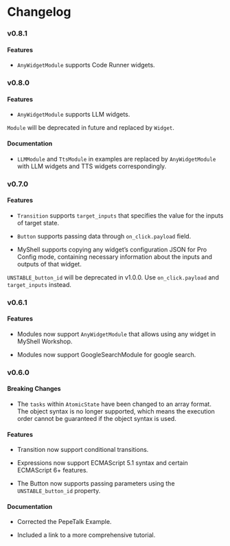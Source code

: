# Changelog

### v0.8.1

#### Features

-   `AnyWidgetModule` supports Code Runner widgets.
    

### v0.8.0

#### Features

-   `AnyWidgetModule` supports LLM widgets.
    

`Module` will be deprecated in future and replaced by `Widget`.

#### Documentation

-   `LLMModule` and `TtsModule` in examples are replaced by `AnyWidgetModule` with LLM widgets and TTS widgets correspondingly.
    

### v0.7.0

#### Features

-   `Transition` supports `target_inputs` that specifies the value for the inputs of target state.
    
-   `Button` supports passing data through `on_click.payload` field.
    
-   MyShell supports copying any widget’s configuration JSON for Pro Config mode, containing necessary information about the inputs and outputs of that widget.
    

`UNSTABLE_button_id` will be deprecated in v1.0.0. Use `on_click.payload` and `target_inputs` instead.

### v0.6.1

#### Features

-   Modules now support `AnyWidgetModule` that allows using any widget in MyShell Workshop.
    
-   Modules now support GoogleSearchModule for google search.
    

### v0.6.0

#### Breaking Changes

-   The `tasks` within `AtomicState` have been changed to an array format. The object syntax is no longer supported, which means the execution order cannot be guaranteed if the object syntax is used.
    

#### Features

-   Transition now support conditional transitions.
    
-   Expressions now support ECMAScript 5.1 syntax and certain ECMAScript 6+ features.
    
-   The Button now supports passing parameters using the `UNSTABLE_button_id` property.
    

#### Documentation

-   Corrected the PepeTalk Example.
    
-   Included a link to a more comprehensive tutorial.
    